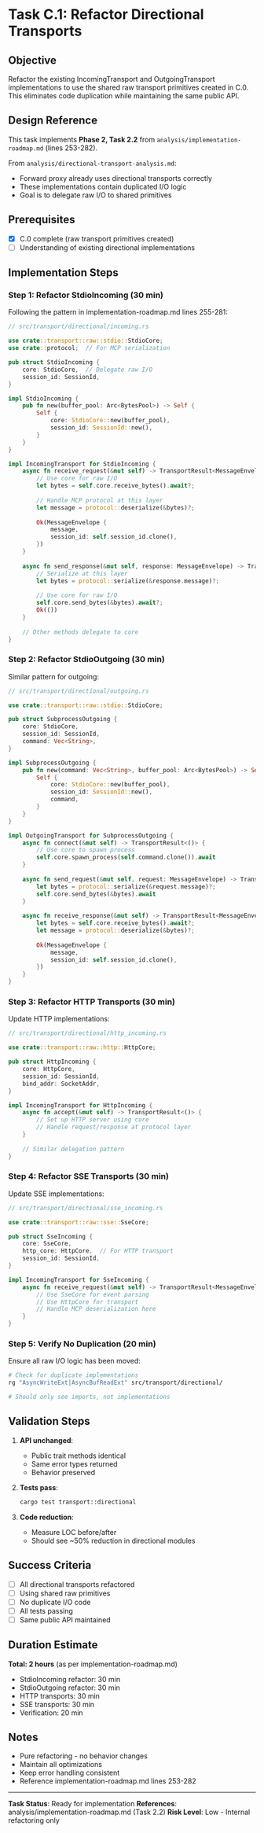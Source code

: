 # Task C.1: Refactor Directional Transports

## Objective
Refactor the existing IncomingTransport and OutgoingTransport implementations to use the shared raw transport primitives created in C.0. This eliminates code duplication while maintaining the same public API.

## Design Reference
This task implements **Phase 2, Task 2.2** from `analysis/implementation-roadmap.md` (lines 253-282).

From `analysis/directional-transport-analysis.md`:
- Forward proxy already uses directional transports correctly
- These implementations contain duplicated I/O logic
- Goal is to delegate raw I/O to shared primitives

## Prerequisites
- [x] C.0 complete (raw transport primitives created)
- [ ] Understanding of existing directional implementations

## Implementation Steps

### Step 1: Refactor StdioIncoming (30 min)

Following the pattern in implementation-roadmap.md lines 255-281:

```rust
// src/transport/directional/incoming.rs

use crate::transport::raw::stdio::StdioCore;
use crate::protocol;  // For MCP serialization

pub struct StdioIncoming {
    core: StdioCore,  // Delegate raw I/O
    session_id: SessionId,
}

impl StdioIncoming {
    pub fn new(buffer_pool: Arc<BytesPool>) -> Self {
        Self {
            core: StdioCore::new(buffer_pool),
            session_id: SessionId::new(),
        }
    }
}

impl IncomingTransport for StdioIncoming {
    async fn receive_request(&mut self) -> TransportResult<MessageEnvelope> {
        // Use core for raw I/O
        let bytes = self.core.receive_bytes().await?;
        
        // Handle MCP protocol at this layer
        let message = protocol::deserialize(&bytes)?;
        
        Ok(MessageEnvelope {
            message,
            session_id: self.session_id.clone(),
        })
    }
    
    async fn send_response(&mut self, response: MessageEnvelope) -> TransportResult<()> {
        // Serialize at this layer
        let bytes = protocol::serialize(&response.message)?;
        
        // Use core for raw I/O
        self.core.send_bytes(&bytes).await?;
        Ok(())
    }
    
    // Other methods delegate to core
}
```

### Step 2: Refactor StdioOutgoing (30 min)

Similar pattern for outgoing:

```rust
// src/transport/directional/outgoing.rs

use crate::transport::raw::stdio::StdioCore;

pub struct SubprocessOutgoing {
    core: StdioCore,
    session_id: SessionId,
    command: Vec<String>,
}

impl SubprocessOutgoing {
    pub fn new(command: Vec<String>, buffer_pool: Arc<BytesPool>) -> Self {
        Self {
            core: StdioCore::new(buffer_pool),
            session_id: SessionId::new(),
            command,
        }
    }
}

impl OutgoingTransport for SubprocessOutgoing {
    async fn connect(&mut self) -> TransportResult<()> {
        // Use core to spawn process
        self.core.spawn_process(self.command.clone()).await
    }
    
    async fn send_request(&mut self, request: MessageEnvelope) -> TransportResult<()> {
        let bytes = protocol::serialize(&request.message)?;
        self.core.send_bytes(&bytes).await
    }
    
    async fn receive_response(&mut self) -> TransportResult<MessageEnvelope> {
        let bytes = self.core.receive_bytes().await?;
        let message = protocol::deserialize(&bytes)?;
        
        Ok(MessageEnvelope {
            message,
            session_id: self.session_id.clone(),
        })
    }
}
```

### Step 3: Refactor HTTP Transports (30 min)

Update HTTP implementations:

```rust
// src/transport/directional/http_incoming.rs

use crate::transport::raw::http::HttpCore;

pub struct HttpIncoming {
    core: HttpCore,
    session_id: SessionId,
    bind_addr: SocketAddr,
}

impl IncomingTransport for HttpIncoming {
    async fn accept(&mut self) -> TransportResult<()> {
        // Set up HTTP server using core
        // Handle request/response at protocol layer
    }
    
    // Similar delegation pattern
}
```

### Step 4: Refactor SSE Transports (30 min)

Update SSE implementations:

```rust
// src/transport/directional/sse_incoming.rs

use crate::transport::raw::sse::SseCore;

pub struct SseIncoming {
    core: SseCore,
    http_core: HttpCore,  // For HTTP transport
    session_id: SessionId,
}

impl IncomingTransport for SseIncoming {
    async fn receive_request(&mut self) -> TransportResult<MessageEnvelope> {
        // Use SseCore for event parsing
        // Use HttpCore for transport
        // Handle MCP deserialization here
    }
}
```

### Step 5: Verify No Duplication (20 min)

Ensure all raw I/O logic has been moved:

```bash
# Check for duplicate implementations
rg "AsyncWriteExt|AsyncBufReadExt" src/transport/directional/

# Should only see imports, not implementations
```

## Validation Steps

1. **API unchanged**:
   - Public trait methods identical
   - Same error types returned
   - Behavior preserved

2. **Tests pass**:
   ```bash
   cargo test transport::directional
   ```

3. **Code reduction**:
   - Measure LOC before/after
   - Should see ~50% reduction in directional modules

## Success Criteria
- [ ] All directional transports refactored
- [ ] Using shared raw primitives
- [ ] No duplicate I/O code
- [ ] All tests passing
- [ ] Same public API maintained

## Duration Estimate
**Total: 2 hours** (as per implementation-roadmap.md)
- StdioIncoming refactor: 30 min
- StdioOutgoing refactor: 30 min
- HTTP transports: 30 min
- SSE transports: 30 min
- Verification: 20 min

## Notes
- Pure refactoring - no behavior changes
- Maintain all optimizations
- Keep error handling consistent
- Reference implementation-roadmap.md lines 253-282

---

**Task Status**: Ready for implementation
**References**: analysis/implementation-roadmap.md (Task 2.2)
**Risk Level**: Low - Internal refactoring only